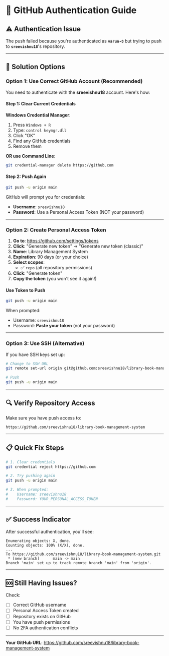 # 🔐 GitHub Authentication Guide

## ⚠️ Authentication Issue

The push failed because you're authenticated as **`varun-8`** but trying to push to **`sreevishnu18`**'s repository.

---

## 🔧 Solution Options

### Option 1: Use Correct GitHub Account (Recommended)

You need to authenticate with the **sreevishnu18** account. Here's how:

#### Step 1: Clear Current Credentials

**Windows Credential Manager**:
1. Press `Windows + R`
2. Type: `control keymgr.dll`
3. Click "OK"
4. Find any GitHub credentials
5. Remove them

**OR use Command Line**:
```bash
git credential-manager delete https://github.com
```

#### Step 2: Push Again

```bash
git push -u origin main
```

GitHub will prompt you for credentials:
- **Username**: `sreevishnu18`
- **Password**: Use a Personal Access Token (NOT your password)

---

### Option 2: Create Personal Access Token

1. **Go to**: https://github.com/settings/tokens
2. **Click**: "Generate new token" → "Generate new token (classic)"
3. **Name**: Library Management System
4. **Expiration**: 90 days (or your choice)
5. **Select scopes**:
   - ✅ `repo` (all repository permissions)
6. **Click**: "Generate token"
7. **Copy the token** (you won't see it again!)

#### Use Token to Push

```bash
git push -u origin main
```

When prompted:
- Username: `sreevishnu18`
- Password: **Paste your token** (not your password)

---

### Option 3: Use SSH (Alternative)

If you have SSH keys set up:

```bash
# Change to SSH URL
git remote set-url origin git@github.com:sreevishnu18/library-book-management-system.git

# Push
git push -u origin main
```

---

## 🔍 Verify Repository Access

Make sure you have push access to:
```
https://github.com/sreevishnu18/library-book-management-system
```

---

## 📋 Quick Fix Steps

```bash
# 1. Clear credentials
git credential reject https://github.com

# 2. Try pushing again
git push -u origin main

# 3. When prompted:
#    Username: sreevishnu18
#    Password: YOUR_PERSONAL_ACCESS_TOKEN
```

---

## ✅ Success Indicator

After successful authentication, you'll see:
```
Enumerating objects: X, done.
Counting objects: 100% (X/X), done.
...
To https://github.com/sreevishnu18/library-book-management-system.git
 * [new branch]      main -> main
Branch 'main' set up to track remote branch 'main' from 'origin'.
```

---

## 🆘 Still Having Issues?

Check:
- [ ] Correct GitHub username
- [ ] Personal Access Token created
- [ ] Repository exists on GitHub
- [ ] You have push permissions
- [ ] No 2FA authentication conflicts

---

**Your GitHub URL**: https://github.com/sreevishnu18/library-book-management-system

